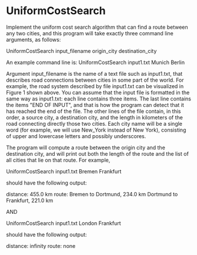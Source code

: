 # UniformCostSearch
Implement the uniform cost search algorithm that can find a route between any two cities, and this program will take exactly three command line arguments, as follows:

UniformCostSearch input_filename origin_city destination_city

An example command line is:
UniformCostSearch input1.txt Munich Berlin

Argument input_filename is the name of a text file such as input1.txt, that describes road connections between cities in some part of the world. For example, the road system described by file input1.txt can be visualized in Figure 1 shown above. You can assume that the input file is formatted in the same way as input1.txt: each line contains three items. The last line contains the items "END OF INPUT", and that is how the program can detect that it has reached the end of the file. The other lines of the file contain, in this order, a source city, a destination city, and the length in kilometers of the road connecting directly those two cities. Each city name will be a single word (for example, we will use New_York instead of New York), consisting of upper and lowercase letters and possibly underscores.

The program will compute a route between the origin city and the destination city, and will print out both the length of the route and the list of all cities that lie on that route. For example,

UniformCostSearch input1.txt Bremen Frankfurt

should have the following output:

distance: 455.0 km
route: 
Bremen to Dortmund, 234.0 km 
Dortmund to Frankfurt, 221.0 km 


AND

UniformCostSearch input1.txt London Frankfurt

should have the following output:

distance: infinity
route: 
none

